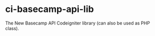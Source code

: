 ci-basecamp-api-lib
===================

The New Basecamp API Codeigniter library (can also be used as PHP class).